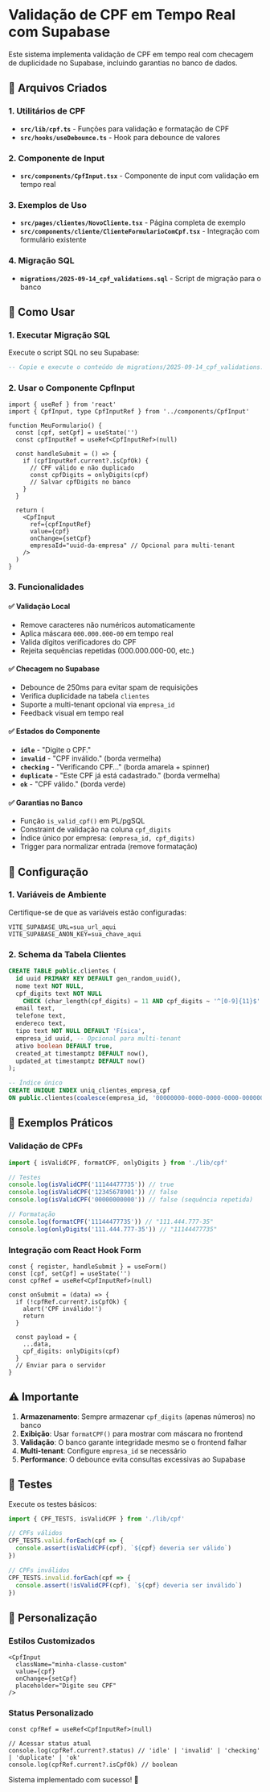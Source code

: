 # Validação de CPF em Tempo Real com Supabase

Este sistema implementa validação de CPF em tempo real com checagem de duplicidade no Supabase, incluindo garantias no banco de dados.

## 📁 Arquivos Criados

### 1. Utilitários de CPF
- **`src/lib/cpf.ts`** - Funções para validação e formatação de CPF
- **`src/hooks/useDebounce.ts`** - Hook para debounce de valores

### 2. Componente de Input
- **`src/components/CpfInput.tsx`** - Componente de input com validação em tempo real

### 3. Exemplos de Uso
- **`src/pages/clientes/NovoCliente.tsx`** - Página completa de exemplo
- **`src/components/cliente/ClienteFormularioComCpf.tsx`** - Integração com formulário existente

### 4. Migração SQL
- **`migrations/2025-09-14_cpf_validations.sql`** - Script de migração para o banco

## 🚀 Como Usar

### 1. Executar Migração SQL

Execute o script SQL no seu Supabase:

```sql
-- Copie e execute o conteúdo de migrations/2025-09-14_cpf_validations.sql
```

### 2. Usar o Componente CpfInput

```tsx
import { useRef } from 'react'
import { CpfInput, type CpfInputRef } from '../components/CpfInput'

function MeuFormulario() {
  const [cpf, setCpf] = useState('')
  const cpfInputRef = useRef<CpfInputRef>(null)

  const handleSubmit = () => {
    if (cpfInputRef.current?.isCpfOk) {
      // CPF válido e não duplicado
      const cpfDigits = onlyDigits(cpf)
      // Salvar cpfDigits no banco
    }
  }

  return (
    <CpfInput
      ref={cpfInputRef}
      value={cpf}
      onChange={setCpf}
      empresaId="uuid-da-empresa" // Opcional para multi-tenant
    />
  )
}
```

### 3. Funcionalidades

#### ✅ **Validação Local**
- Remove caracteres não numéricos automaticamente
- Aplica máscara `000.000.000-00` em tempo real
- Valida dígitos verificadores do CPF
- Rejeita sequências repetidas (000.000.000-00, etc.)

#### ✅ **Checagem no Supabase**
- Debounce de 250ms para evitar spam de requisições
- Verifica duplicidade na tabela `clientes`
- Suporte a multi-tenant opcional via `empresa_id`
- Feedback visual em tempo real

#### ✅ **Estados do Componente**
- **`idle`** - "Digite o CPF."
- **`invalid`** - "CPF inválido." (borda vermelha)
- **`checking`** - "Verificando CPF…" (borda amarela + spinner)
- **`duplicate`** - "Este CPF já está cadastrado." (borda vermelha)
- **`ok`** - "CPF válido." (borda verde)

#### ✅ **Garantias no Banco**
- Função `is_valid_cpf()` em PL/pgSQL
- Constraint de validação na coluna `cpf_digits`
- Índice único por empresa: `(empresa_id, cpf_digits)`
- Trigger para normalizar entrada (remove formatação)

## 🔧 Configuração

### 1. Variáveis de Ambiente

Certifique-se de que as variáveis estão configuradas:

```env
VITE_SUPABASE_URL=sua_url_aqui
VITE_SUPABASE_ANON_KEY=sua_chave_aqui
```

### 2. Schema da Tabela Clientes

```sql
CREATE TABLE public.clientes (
  id uuid PRIMARY KEY DEFAULT gen_random_uuid(),
  nome text NOT NULL,
  cpf_digits text NOT NULL 
    CHECK (char_length(cpf_digits) = 11 AND cpf_digits ~ '^[0-9]{11}$' AND public.is_valid_cpf(cpf_digits)),
  email text,
  telefone text,
  endereco text,
  tipo text NOT NULL DEFAULT 'Física',
  empresa_id uuid, -- Opcional para multi-tenant
  ativo boolean DEFAULT true,
  created_at timestamptz DEFAULT now(),
  updated_at timestamptz DEFAULT now()
);

-- Índice único
CREATE UNIQUE INDEX uniq_clientes_empresa_cpf 
ON public.clientes(coalesce(empresa_id, '00000000-0000-0000-0000-000000000000'::uuid), cpf_digits);
```

## 📝 Exemplos Práticos

### Validação de CPFs

```typescript
import { isValidCPF, formatCPF, onlyDigits } from './lib/cpf'

// Testes
console.log(isValidCPF('11144477735')) // true
console.log(isValidCPF('12345678901')) // false
console.log(isValidCPF('00000000000')) // false (sequência repetida)

// Formatação
console.log(formatCPF('11144477735')) // "111.444.777-35"
console.log(onlyDigits('111.444.777-35')) // "11144477735"
```

### Integração com React Hook Form

```tsx
const { register, handleSubmit } = useForm()
const [cpf, setCpf] = useState('')
const cpfRef = useRef<CpfInputRef>(null)

const onSubmit = (data) => {
  if (!cpfRef.current?.isCpfOk) {
    alert('CPF inválido!')
    return
  }

  const payload = {
    ...data,
    cpf_digits: onlyDigits(cpf)
  }
  // Enviar para o servidor
}
```

## ⚠️ Importante

1. **Armazenamento**: Sempre armazenar `cpf_digits` (apenas números) no banco
2. **Exibição**: Usar `formatCPF()` para mostrar com máscara no frontend
3. **Validação**: O banco garante integridade mesmo se o frontend falhar
4. **Multi-tenant**: Configure `empresa_id` se necessário
5. **Performance**: O debounce evita consultas excessivas ao Supabase

## 🧪 Testes

Execute os testes básicos:

```typescript
import { CPF_TESTS, isValidCPF } from './lib/cpf'

// CPFs válidos
CPF_TESTS.valid.forEach(cpf => {
  console.assert(isValidCPF(cpf), `${cpf} deveria ser válido`)
})

// CPFs inválidos
CPF_TESTS.invalid.forEach(cpf => {
  console.assert(!isValidCPF(cpf), `${cpf} deveria ser inválido`)
})
```

## 🎨 Personalização

### Estilos Customizados

```tsx
<CpfInput
  className="minha-classe-custom"
  value={cpf}
  onChange={setCpf}
  placeholder="Digite seu CPF"
/>
```

### Status Personalizado

```tsx
const cpfRef = useRef<CpfInputRef>(null)

// Acessar status atual
console.log(cpfRef.current?.status) // 'idle' | 'invalid' | 'checking' | 'duplicate' | 'ok'
console.log(cpfRef.current?.isCpfOk) // boolean
```

Sistema implementado com sucesso! 🎉